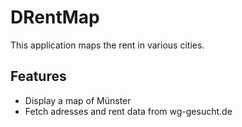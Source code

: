 # DRentMap
This application maps the rent in various cities.

## Features
- Display a map of Münster
- Fetch adresses and rent data from wg-gesucht.de
